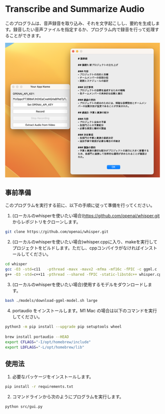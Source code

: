 
# Transcribe and Summarize Audio

このプログラムは、音声録音を取り込み、それを文字起こしし、要約を生成します。録音したい音声ファイルを指定するか、プログラム内で録音を行って処理することができます。
<!-- /img/sample.pngを差し込む -->
[![sample](./img/sample.png)](./img/sample.png)
## 事前準備

このプログラムを実行する前に、以下の手順に従って準備を行ってください。

1. (ローカルのwhisperを使いたい場合)https://github.com/openai/whisper.git からレポジトリをクローンします。
```bash
git clone https://github.com/openai/whisper.git
```

2. (ローカルのwhisperを使いたい場合)whisper.cppに入り、makeを実行してプロジェクトをビルドします。ただし、cppコンパイラがなければインストールしてください。
```bash
cd whisper
gcc -O3 -std=c11   -pthread -mavx -mavx2 -mfma -mf16c -fPIC -c ggml.c
g++ -O3 -std=c++11 -pthread --shared -fPIC -static-libstdc++ whisper.cpp ggml.o -o libwhisper.so
```

3. (ローカルのwhisperを使いたい場合)使用するモデルをダウンロードします。
```bash
bash ./models/download-ggml-model.sh large
```

4. portaudio をインストールします。M1 Mac の場合は以下のコマンドを実行してください。

```bash
python3 -m pip install --upgrade pip setuptools wheel

brew install portaudio --HEAD
export CFLAGS="-I/opt/homebrew/include"
export LDFLAGS="-L/opt/homebrew/lib"
```

## 使用法

1. 必要なパッケージをインストールします。
```bash
pip install -r requirements.txt
```

2. コマンドラインから次のようにプログラムを実行します。
```bash
python src/gui.py
```
